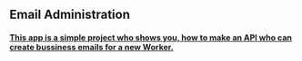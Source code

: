 <html>
<body>

<h2>Email Administration</h2>

<h4><u>This app is a simple project who shows you, how to make an API who can create bussiness emails for a new Worker.<br>
</u></h4>

</body>
</html>